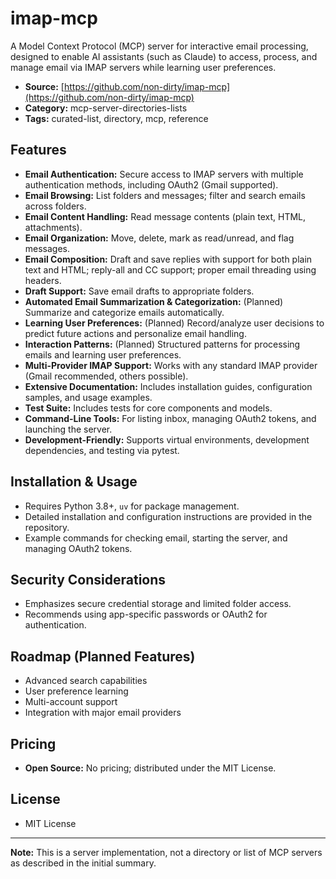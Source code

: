 # imap-mcp

A Model Context Protocol (MCP) server for interactive email processing, designed to enable AI assistants (such as Claude) to access, process, and manage email via IMAP servers while learning user preferences.

- **Source:** [https://github.com/non-dirty/imap-mcp](https://github.com/non-dirty/imap-mcp)
- **Category:** mcp-server-directories-lists
- **Tags:** curated-list, directory, mcp, reference

## Features
- **Email Authentication:** Secure access to IMAP servers with multiple authentication methods, including OAuth2 (Gmail supported).
- **Email Browsing:** List folders and messages; filter and search emails across folders.
- **Email Content Handling:** Read message contents (plain text, HTML, attachments).
- **Email Organization:** Move, delete, mark as read/unread, and flag messages.
- **Email Composition:** Draft and save replies with support for both plain text and HTML; reply-all and CC support; proper email threading using headers.
- **Draft Support:** Save email drafts to appropriate folders.
- **Automated Email Summarization & Categorization:** (Planned) Summarize and categorize emails automatically.
- **Learning User Preferences:** (Planned) Record/analyze user decisions to predict future actions and personalize email handling.
- **Interaction Patterns:** (Planned) Structured patterns for processing emails and learning user preferences.
- **Multi-Provider IMAP Support:** Works with any standard IMAP provider (Gmail recommended, others possible).
- **Extensive Documentation:** Includes installation guides, configuration samples, and usage examples.
- **Test Suite:** Includes tests for core components and models.
- **Command-Line Tools:** For listing inbox, managing OAuth2 tokens, and launching the server.
- **Development-Friendly:** Supports virtual environments, development dependencies, and testing via pytest.

## Installation & Usage
- Requires Python 3.8+, `uv` for package management.
- Detailed installation and configuration instructions are provided in the repository.
- Example commands for checking email, starting the server, and managing OAuth2 tokens.

## Security Considerations
- Emphasizes secure credential storage and limited folder access.
- Recommends using app-specific passwords or OAuth2 for authentication.

## Roadmap (Planned Features)
- Advanced search capabilities
- User preference learning
- Multi-account support
- Integration with major email providers

## Pricing
- **Open Source:** No pricing; distributed under the MIT License.

## License
- MIT License

---

**Note:** This is a server implementation, not a directory or list of MCP servers as described in the initial summary.